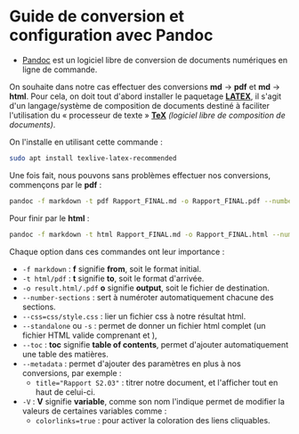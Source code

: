 # Guide de conversion et configuration avec Pandoc

- [Pandoc](https://github.com/jgm/pandoc) est un logiciel libre de conversion de documents numériques en ligne de commande.

On souhaite dans notre cas effectuer des conversions **md** -> **pdf** et **md** -> **html**. Pour cela, on doit tout d'abord installer le paquetage [**LATEX**](https://packages.debian.org/sid/texlive-latex-recommended), il s'agit d'un langage/système de composition de documents destiné à faciliter l'utilisation du « processeur de texte » [**TeX**](https://fr.wikipedia.org/wiki/TeX) *(logiciel libre de composition de documents)*.

On l'installe en utilisant cette commande : 

```sh
sudo apt install texlive-latex-recommended
```

Une fois fait, nous pouvons sans problèmes effectuer nos conversions, commençons par le **pdf** :

```sh
pandoc -f markdown -t pdf Rapport_FINAL.md -o Rapport_FINAL.pdf --number-sections --toc --metadata title="Rapport S2.03" -V colorlinks=true -V linkcolor=cyan -V urlcolor=cyan
```

Pour finir par le **html** :

```sh
pandoc -f markdown -t html Rapport_FINAL.md -o Rapport_FINAL.html --number-sections --css=css/style.css --standalone --toc --metadata title="Rapport S2.03"
```

Chaque option dans ces commandes ont leur importance :

- `-f markdown` : **f** signifie **from**, soit le format initial.
- `-t html/pdf` : **t** signifie **to**, soit le format d'arrivée.
- `-o result.html/.pdf` **o** signifie **output**, soit le fichier de destination.
- `--number-sections` : sert à numéroter automatiquement chacune des sections.
- `--css=css/style.css` : lier un fichier css à notre résultat html.
- `--standalone` ou `-s` : permet de donner un fichier html complet (un fichier HTML valide comprenant <head> et <body>),
- `--toc` : **toc** signifie **table of contents**, permet d'ajouter automatiquement une table des matières.
- `--metadata` : permet d'ajouter des paramètres en plus à nos conversions, par exemple :
    - `title="Rapport S2.03"` : titrer notre document, et l'afficher tout en haut de celui-ci.
- `-V` : **V** signifie **variable**, comme son nom l'indique permet de modifier la valeurs de certaines variables comme :
    - `colorlinks=true` : pour activer la coloration des liens cliquables.